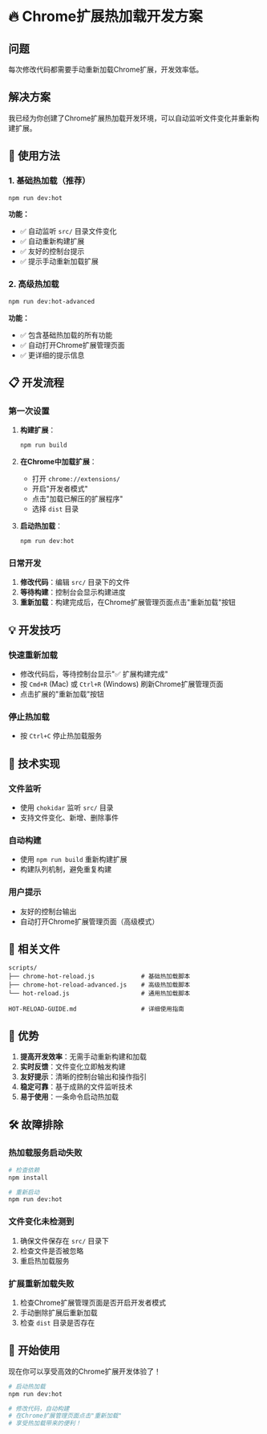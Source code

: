 # 🔥 Chrome扩展热加载开发方案

## 问题
每次修改代码都需要手动重新加载Chrome扩展，开发效率低。

## 解决方案
我已经为你创建了Chrome扩展热加载开发环境，可以自动监听文件变化并重新构建扩展。

## 🚀 使用方法

### 1. 基础热加载（推荐）
```bash
npm run dev:hot
```

**功能：**
- ✅ 自动监听 `src/` 目录文件变化
- ✅ 自动重新构建扩展
- ✅ 友好的控制台提示
- ✅ 提示手动重新加载扩展

### 2. 高级热加载
```bash
npm run dev:hot-advanced
```

**功能：**
- ✅ 包含基础热加载的所有功能
- ✅ 自动打开Chrome扩展管理页面
- ✅ 更详细的提示信息

## 📋 开发流程

### 第一次设置
1. **构建扩展**：
   ```bash
   npm run build
   ```

2. **在Chrome中加载扩展**：
   - 打开 `chrome://extensions/`
   - 开启"开发者模式"
   - 点击"加载已解压的扩展程序"
   - 选择 `dist` 目录

3. **启动热加载**：
   ```bash
   npm run dev:hot
   ```

### 日常开发
1. **修改代码**：编辑 `src/` 目录下的文件
2. **等待构建**：控制台会显示构建进度
3. **重新加载**：构建完成后，在Chrome扩展管理页面点击"重新加载"按钮

## 💡 开发技巧

### 快速重新加载
- 修改代码后，等待控制台显示"✅ 扩展构建完成"
- 按 `Cmd+R` (Mac) 或 `Ctrl+R` (Windows) 刷新Chrome扩展管理页面
- 点击扩展的"重新加载"按钮

### 停止热加载
- 按 `Ctrl+C` 停止热加载服务

## 🔧 技术实现

### 文件监听
- 使用 `chokidar` 监听 `src/` 目录
- 支持文件变化、新增、删除事件

### 自动构建
- 使用 `npm run build` 重新构建扩展
- 构建队列机制，避免重复构建

### 用户提示
- 友好的控制台输出
- 自动打开Chrome扩展管理页面（高级模式）

## 📁 相关文件

```
scripts/
├── chrome-hot-reload.js             # 基础热加载脚本
├── chrome-hot-reload-advanced.js    # 高级热加载脚本
└── hot-reload.js                    # 通用热加载脚本

HOT-RELOAD-GUIDE.md                  # 详细使用指南
```

## 🎯 优势

1. **提高开发效率**：无需手动重新构建和加载
2. **实时反馈**：文件变化立即触发构建
3. **友好提示**：清晰的控制台输出和操作指引
4. **稳定可靠**：基于成熟的文件监听技术
5. **易于使用**：一条命令启动热加载

## 🛠️ 故障排除

### 热加载服务启动失败
```bash
# 检查依赖
npm install

# 重新启动
npm run dev:hot
```

### 文件变化未检测到
1. 确保文件保存在 `src/` 目录下
2. 检查文件是否被忽略
3. 重启热加载服务

### 扩展重新加载失败
1. 检查Chrome扩展管理页面是否开启开发者模式
2. 手动删除扩展后重新加载
3. 检查 `dist` 目录是否存在

## 🎉 开始使用

现在你可以享受高效的Chrome扩展开发体验了！

```bash
# 启动热加载
npm run dev:hot

# 修改代码，自动构建
# 在Chrome扩展管理页面点击"重新加载"
# 享受热加载带来的便利！
```
